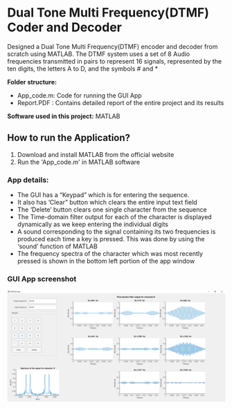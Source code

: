 # Dual Tone Multi Frequency(DTMF) Coder and Decoder

Designed a Dual Tone Multi Frequency(DTMF) encoder and decoder from scratch using MATLAB. The DTMF system uses a set of 8 Audio frequencies transmitted in pairs to represent 16 signals, represented by the ten digits, the letters A to D, and the symbols # and \*

**Folder structure:**

- App_code.m: Code for running the GUI App
- Report.PDF : Contains detailed report of the entire project and its results

**Software used in this project:** MATLAB

## How to run the Application?

1. Download and install MATLAB from the official website
2. Run the 'App_code.m' in MATLAB software

### App details:

- The GUI has a “Keypad” which is for entering the sequence.
- It also has ‘Clear” button which clears the entire input text field
- The ‘Delete’ button clears one single character from the sequence
- The Time-domain filter output for each of the character is displayed dynamically as we keep entering the individual digits
- A sound corresponding to the signal containing its two frequencies is produced each time a key is pressed. This was done by using the ‘sound’ function of MATLAB
- The frequency spectra of the character which was most recently pressed is shown in the bottom left portion of the app window

### GUI App screenshot

<img src="snapshot.png" alt="alt text" width="800"/> <br>
